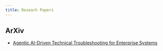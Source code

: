 ```yaml
---
title: Researh Papers
---
```


## ArXiv

- [Agentic AI-Driven Technical Troubleshooting for Enterprise Systems](https://arxiv.org/abs/2412.12006)
